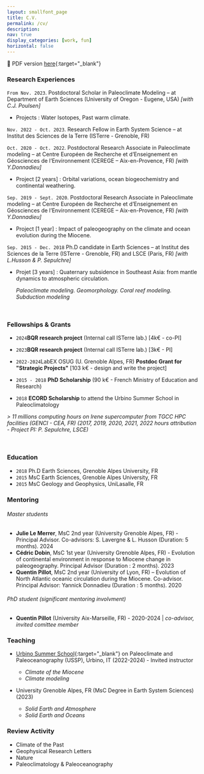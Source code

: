 ```yaml
---
layout: smallfont_page
title: C.V.
permalink: /cv/
description: 
nav: true
display_categories: [work, fun]
horizontal: false
---
```


📄 PDF version [here](/assets/pdf/CV2023_ACSarr.pdf){:target="_blank"}

### Research Experiences

`From Nov. 2023`. Postdoctoral Scholar in Paleoclimate Modeling – at Department of Earth Sciences (University of Oregon - Eugene, USA)
_[with C.J. Poulsen]_
- Projects :  Water Isotopes, Past warm climate.

`Nov. 2022 - Oct. 2023`. Research Fellow in Earth System Science – at Institut des Sciences de la Terre (ISTerre - Grenoble, FR)

`Oct. 2020 - Oct. 2022`. Postdoctoral Research Associate in Paleoclimate modeling – at Centre Européen de Recherche et d’Enseignement en Géosciences de l’Environnement (CEREGE – Aix-en-Provence, FR) _[with Y.Donnadieu]_

- Project [2 years] :  Orbital variations, ocean biogeochemistry and continental weathering.

`Sep. 2019 - Sept. 2020`. Postdoctoral Research Associate in Paleoclimate modeling – at Centre Européen de Recherche et d’Enseignement en Géosciences de l’Environnement (CEREGE – Aix-en-Provence, FR) _[with Y.Donnadieu]_

- Project [1 year] :  Impact of paleogeography on the climate and ocean evolution during the Miocene.

`Sep. 2015 - Dec. 2018`  Ph.D candidate in Earth Sciences – at Institut des Sciences de la Terre (ISTerre -  Grenoble, FR) and LSCE (Paris, FR) _[with L.Husson & P. Sepulchre]_

- Projet [3 years] : Quaternary subsidence in Southeast Asia: from mantle dynamics to atmospheric circulation.
  
    _Paleoclimate modeling. Geomorphology. Coral reef modeling. Subduction modeling_

<p>&nbsp;</p>

### Fellowships & Grants
-  `2024`__BQR research project__ (Internal call ISTerre lab.) [4k€ - co-PI]
-  `2023`__BQR research project__ (Internal call ISTerre lab.) [3k€ - PI]
- `2022-2024`LabEX OSUG (U. Grenoble Alpes, FR) __Postdoc Grant for "Strategic Projects"__ [103 k€ - design and write the project]
- `2015 - 2018` __PhD Scholarship__ (90 k€ - French Ministry of Education and Research)

- `2018` __ECORD Scholarship__ to attend the Urbino Summer School in Paleoclimatology

_> 11 millions computing hours on Irene supercomputer from TGCC HPC facilities (GENCI - CEA, FR) (2017, 2019, 2020, 2021, 2022 hours attribution - Project PI: P. Sepulchre, LSCE)_

<p>&nbsp;</p>

### Education

- `2018` Ph.D Earth Sciences, Grenoble Alpes University, FR
- `2015` MsC Earth Sciences, Grenoble Alpes University, FR
- `2015` MsC Geology and Geophysics, UniLasalle, FR

### Mentoring

###### Master students
- __Julie Le Merrer__, MsC 2nd year (University Grenoble Alpes, FR) - Principal Advisor. Co-advisors: S. Lavergne & L. Husson (Duration: 5 months). 2024
- __Cédric Dobin__, MsC 1st year (University Grenoble Alpes, FR) - Evolution of continental environment in response to Miocene change in paleogeography. Principal Advisor (Duration : 2 months). 2023
- __Quentin Pillot__, MsC 2nd year (University of Lyon, FR) – Evolution of North Atlantic oceanic circulation during the Miocene. Co-advisor. Principal Advisor: Yannick Donnadieu (Duration : 5 months). 2020

###### PhD student (_significant mentoring involvment_)
- __Quentin Pillot__ (University Aix-Marseille, FR) - 2020-2024 | _co-advisor, invited comittee member_

### Teaching

- [Urbino Summer School](https://urbinossp.wordpress.com/){:target="_blank"} on Paleoclimate and Paleoceanography (USSP), Urbino, IT (2022-2024) - Invited instructor
  - _Climate of the Miocene_
  - _Climate modeling_

- University Grenoble Alpes, FR (MsC Degree in Earth System Sciences) (2023)
  - _Solid Earth and Atmosphere_
  - _Solid Earth and Oceans_

### Review Activity
- Climate of the Past
- Geophysical Research Letters
- Nature
- Paleoclimatology & Paleoceanography 


